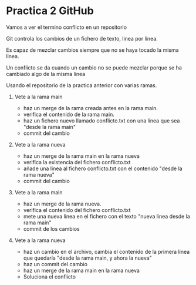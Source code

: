 # Practica 2 GitHub

Vamos a ver el termino conflicto en un repositorio

Git controla los cambios de un fichero de texto, linea por linea.

Es capaz de mezclar cambios siempre que no se haya tocado la misma linea.

Un conflicto se da cuando un cambio no se puede mezclar porque se ha cambiado algo de la misma linea

Usando el repositorio de la practica anterior con varias ramas.

1. Vete a la rama main
    - haz un merge de la rama creada antes en la rama main.
    - verifica el contenido de la rama main.
    - haz un fichero nuevo llamado conflicto.txt con una linea que sea "desde la rama main"
    - commit del cambio


2. Vete a la rama nueva
    - haz un merge de la rama main en la rama nueva
    - verifica la existencia del fichero conflicto.txt
    - añade una linea al fichero conflicto.txt con el contenido "desde la rama nueva"
    - commit del cambio

3. Vete a la rama main
    - haz un merge de la rama nueva.
    - verifica el contenido del fichero conflicto.txt
    - mete una nueva linea en el fichero con el texto "nueva linea desde la rama main"
    - commit de los cambios

4. Vete a la rama nueva 
    - haz un cambio en el archivo, cambia el contenido de la primera linea que quedaría "desde la rama main, y ahora la nueva"
    - haz un commit del cambio
    - haz un merge de la rama main en la rama nueva
    - Soluciona el conflicto
